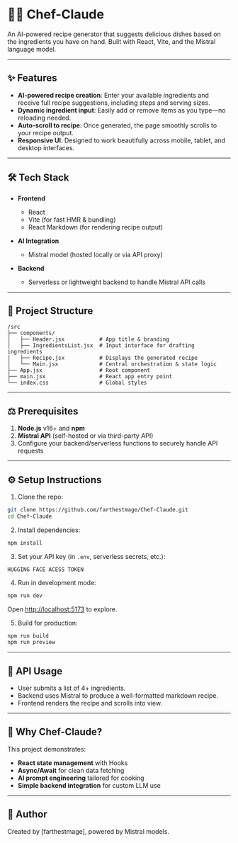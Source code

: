 # 🧑‍🍳 Chef-Claude

An AI-powered recipe generator that suggests delicious dishes based on the ingredients you have on hand. Built with React, Vite, and the Mistral language model.

---

## ✨ Features

* **AI-powered recipe creation**: Enter your available ingredients and receive full recipe suggestions, including steps and serving sizes.
* **Dynamic ingredient input**: Easily add or remove items as you type—no reloading needed.
* **Auto-scroll to recipe**: Once generated, the page smoothly scrolls to your recipe output.
* **Responsive UI**: Designed to work beautifully across mobile, tablet, and desktop interfaces.

---

## 🛠️ Tech Stack

* **Frontend**

  * React
  * Vite (for fast HMR & bundling)
  * React Markdown (for rendering recipe output)
* **AI Integration**

  * Mistral model (hosted locally or via API proxy)
* **Backend**

  * Serverless or lightweight backend to handle Mistral API calls

---

## 🧰 Project Structure

```
/src
├── components/
│   ├── Header.jsx           # App title & branding
│   ├── IngredientsList.jsx  # Input interface for drafting ingredients
│   ├── Recipe.jsx           # Displays the generated recipe
│   └── Main.jsx             # Central orchestration & state logic
├── App.jsx                  # Root component
├── main.jsx                 # React app entry point
└── index.css                # Global styles
```

---

## ⚖️ Prerequisites

1. **Node.js** v16+ and **npm**
2. **Mistral API** (self-hosted or via third-party API)
3. Configure your backend/serverless functions to securely handle API requests

---

## ⚙️ Setup Instructions

1. Clone the repo:

```bash
git clone https://github.com/farthestmage/Chef-Claude.git
cd Chef-Claude
```

2. Install dependencies:

```bash
npm install
```

3. Set your API key (in `.env`, serverless secrets, etc.):

```
HUGGING FACE ACESS TOKEN
```

4. Run in development mode:

```bash
npm run dev
```

Open [http://localhost:5173](http://localhost:5173) to explore.

5. Build for production:

```bash
npm run build
npm run preview
```

---

## 📡 API Usage

* User submits a list of 4+ ingredients.
* Backend uses Mistral to produce a well-formatted markdown recipe.
* Frontend renders the recipe and scrolls into view.

---

## 📖 Why Chef-Claude?

This project demonstrates:

* **React state management** with Hooks
* **Async/Await** for clean data fetching
* **AI prompt engineering** tailored for cooking
* **Simple backend integration** for custom LLM use

---



## 👤 Author

Created by \[farthestmage], powered by Mistral models.

